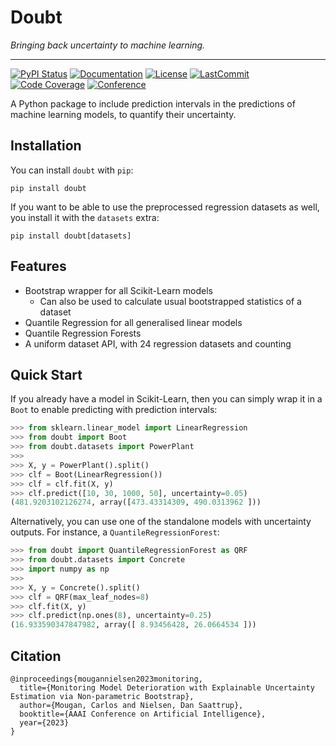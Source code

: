 # Doubt

*Bringing back uncertainty to machine learning.*

______________________________________________________________________
[![PyPI Status](https://badge.fury.io/py/doubt.svg)](https://pypi.org/project/doubt/)
[![Documentation](https://img.shields.io/badge/docs-passing-green)](https://saattrupdan.github.io/doubt/doubt.html)
[![License](https://img.shields.io/github/license/saattrupdan/doubt)](https://github.com/saattrupdan/doubt/blob/main/LICENSE)
[![LastCommit](https://img.shields.io/github/last-commit/saattrupdan/doubt)](https://github.com/saattrupdan/doubt/commits/main)
[![Code Coverage](https://img.shields.io/badge/Coverage-67%25-yellow.svg)](https://github.com/saattrupdan/doubt/tree/dev/tests)
[![Conference](https://img.shields.io/badge/Conference-AAAI23-blue)](https://doi.org/10.1609/aaai.v37i12.26755)

A Python package to include prediction intervals in the predictions of machine
learning models, to quantify their uncertainty.


## Installation

You can install `doubt` with `pip`:

```shell
pip install doubt
```

If you want to be able to use the preprocessed regression datasets as well, you install
it with the `datasets` extra:

```shell
pip install doubt[datasets]
```


## Features

- Bootstrap wrapper for all Scikit-Learn models
    - Can also be used to calculate usual bootstrapped statistics of a dataset
- Quantile Regression for all generalised linear models
- Quantile Regression Forests
- A uniform dataset API, with 24 regression datasets and counting


## Quick Start

If you already have a model in Scikit-Learn, then you can simply
wrap it in a `Boot` to enable predicting with prediction intervals:

```python
>>> from sklearn.linear_model import LinearRegression
>>> from doubt import Boot
>>> from doubt.datasets import PowerPlant
>>>
>>> X, y = PowerPlant().split()
>>> clf = Boot(LinearRegression())
>>> clf = clf.fit(X, y)
>>> clf.predict([10, 30, 1000, 50], uncertainty=0.05)
(481.9203102126274, array([473.43314309, 490.0313962 ]))
```

Alternatively, you can use one of the standalone models with uncertainty
outputs. For instance, a `QuantileRegressionForest`:

```python
>>> from doubt import QuantileRegressionForest as QRF
>>> from doubt.datasets import Concrete
>>> import numpy as np
>>>
>>> X, y = Concrete().split()
>>> clf = QRF(max_leaf_nodes=8)
>>> clf.fit(X, y)
>>> clf.predict(np.ones(8), uncertainty=0.25)
(16.933590347847982, array([ 8.93456428, 26.0664534 ]))
```

## Citation
```
@inproceedings{mougannielsen2023monitoring,
  title={Monitoring Model Deterioration with Explainable Uncertainty Estimation via Non-parametric Bootstrap},
  author={Mougan, Carlos and Nielsen, Dan Saattrup},
  booktitle={AAAI Conference on Artificial Intelligence},
  year={2023}
}
```

